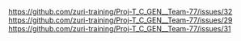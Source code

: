 https://github.com/zuri-training/Proj-T_C_GEN__Team-77/issues/32
https://github.com/zuri-training/Proj-T_C_GEN__Team-77/issues/29
https://github.com/zuri-training/Proj-T_C_GEN__Team-77/issues/31

